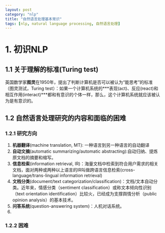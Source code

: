 ```yaml
---
layout: post
category: "nlp"
title: "自然语言处理基本常识"
tags: [nlp, natural language processing, 自然语言处理]
---
```

# 1. 初识NLP #
## 1.1 关于理解的标准(Turing test) ##
英国数学家**图灵**在1950年，提出了判断计算机是否可以被认为“能思考”的标准（图灵测试，Turing test）：如果一个计算机系统的***表现(act)、反应(react)和相互作用(interact)***都和有意识的个体一样，那么，这个计算机系统就应该被认为是有意识的。
## 1.2 自然语言处理研究的内容和面临的困难 ##
### 1.2.1 研究方向 ###
1. **机器翻译**(machine translation, MT): 一种语言到另一种语言的自动翻译
2. **自动文摘**(automatic summarizing/automatic abstracting):自动归纳、提炼原文档的摘要和缩写。
3. **信息检索**(information retrieval, IR)：海量文档中检索到符合用户需求的相关文档，面对两种或两种以上语言的IR叫做跨语言信息检索(cross-language/trans-lingual information retrieval)
4. **文档分类**(document/text categorization/classification)：文档/文本自动分类。近年来，情感分类（sentiment classification）或称文本倾向性识别（text orientation identification）比较火，已经成为支撑舆情分析（public opinion analysis）的基本技术。
5. **问答系统**(question-answering system)：人机对话系统。
6. 
### 1.2.2 困难 ###

